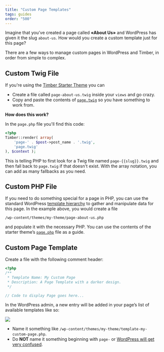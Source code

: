 ```yaml
---
title: "Custom Page Templates"
tags: guides
order: "500"
---
```


Imagine that you’ve created a page called **«About Us»** and WordPress has given it the slug `about-us`. How would you create a custom template just for this page?

There are a few ways to manage custom pages in WordPress and Timber, in order from simple to complex.

## Custom Twig File

If you're using the [Timber Starter Theme](https://github.com/timber/starter-theme) you can 

* Create a file called `page-about-us.twig` inside your `views` and go crazy.
* Copy and paste the contents of [`page.twig`](https://github.com/timber/starter-theme/blob/master/templates/page.twig) so you have something to work from.

**How does this work?**

In the `page.php` file you'll find this code:

```php
<?php
Timber::render( array(
    'page-' . $post->post_name . '.twig',
    'page.twig'
), $context );
```

This is telling PHP to first look for a Twig file named `page-{{slug}}.twig` and then fall back to `page.twig` if that doesn't exist. With the array notation, you can add as many fallbacks as you need.

## Custom PHP File

If you need to do something special for a page in PHP, you can use the standard WordPress [template hierarchy](http://codex.wordpress.org/Template_Hierarchy) to gather and manipulate data for this page. In the example above, you would create a file

`/wp-content/themes/my-theme/page-about-us.php`

and populate it with the necessary PHP. You can use the contents of the starter theme’s [`page.php`](https://github.com/timber/starter-theme/blob/master/page.php) file as a guide.

## Custom Page Template

Create a file with the following comment header:

```php
<?php
/**
 * Template Name: My Custom Page
 * Description: A Page Template with a darker design.
 */

// Code to display Page goes here...
```

In the WordPress admin, a new entry will be added in your page’s list of available templates like so:

![](http://codex.wordpress.org/images/thumb/a/a3/page-templates-pulldown-screenshot.png/180px-page-templates-pulldown-screenshot.png)

* Name it something like `/wp-content/themes/my-theme/template-my-custom-page.php`.
* Do **NOT** name it something beginning with `page-` or [WordPress will get very confused](http://jespervanengelen.com/page-templates-in-wordpress-template-hierarchy/).
